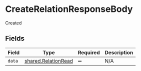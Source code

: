 # CreateRelationResponseBody

Created


## Fields

| Field                                                             | Type                                                              | Required                                                          | Description                                                       |
| ----------------------------------------------------------------- | ----------------------------------------------------------------- | ----------------------------------------------------------------- | ----------------------------------------------------------------- |
| `data`                                                            | [shared.RelationRead](../../../sdk/models/shared/relationread.md) | :heavy_minus_sign:                                                | N/A                                                               |